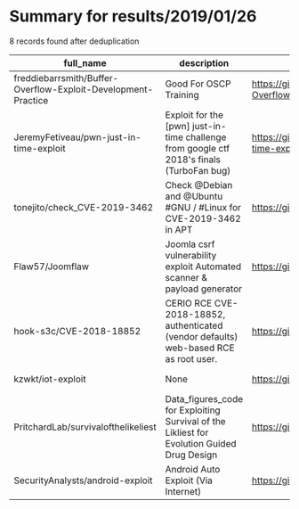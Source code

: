 
# Summary for results/2019/01/26
    
8 records found after deduplication

| full_name | description | html_url | matched_list | matched_count | pushed_at | size | stargazers_count | language | forks_count |
|---------------------------------------------------------------|--------------------------------------------------------------------------------------------|----------------------------------------------------------------------------------|-------------------------------------|-----------------|---------------------------|--------|--------------------|------------|---------------|
| freddiebarrsmith/Buffer-Overflow-Exploit-Development-Practice | Good For OSCP Training | https://github.com/freddiebarrsmith/Buffer-Overflow-Exploit-Development-Practice | ['exploit'] | 1 | 2019-01-26 18:11:46+00:00 | 8999 | 374 | Python | 99 |
| JeremyFetiveau/pwn-just-in-time-exploit | Exploit for the [pwn] just-in-time challenge from google ctf 2018's finals (TurboFan bug) | https://github.com/JeremyFetiveau/pwn-just-in-time-exploit | ['exploit'] | 1 | 2019-01-26 07:33:19+00:00 | 143 | 49 | JavaScript | 11 |
| tonejito/check_CVE-2019-3462 | Check @Debian and @Ubuntu #GNU / #Linux for CVE-2019-3462 in APT | https://github.com/tonejito/check_CVE-2019-3462 | ['cve-2'] | 1 | 2019-01-26 01:21:36+00:00 | 2 | 1 | Shell | 2 |
| Flaw57/Joomflaw | Joomla csrf vulnerability exploit Automated scanner & payload generator | https://github.com/Flaw57/Joomflaw | ['exploit'] | 1 | 2019-01-26 07:52:43+00:00 | 43 | 0 | Python | 0 |
| hook-s3c/CVE-2018-18852 | CERIO RCE CVE-2018-18852, authenticated (vendor defaults) web-based RCE as root user. | https://github.com/hook-s3c/CVE-2018-18852 | ['0day', 'cve-2', 'exploit', 'rce'] | 4 | 2019-01-26 03:49:09+00:00 | 17 | 44 | Python | 15 |
| kzwkt/iot-exploit | None | https://github.com/kzwkt/iot-exploit | ['exploit'] | 1 | 2019-01-26 12:42:13+00:00 | 69 | 6 | Python | 1 |
| PritchardLab/survivalofthelikeliest | Data_figures_code for Exploiting Survival of the Likliest for Evolution Guided Drug Design | https://github.com/PritchardLab/survivalofthelikeliest | ['exploit'] | 1 | 2019-01-26 17:30:06+00:00 | 0 | 0 | | 0 |
| SecurityAnalysts/android-exploit | Android Auto Exploit (Via Internet) | https://github.com/SecurityAnalysts/android-exploit | ['exploit'] | 1 | 2019-01-26 10:12:49+00:00 | 3 | 0 | Python | 0 |
